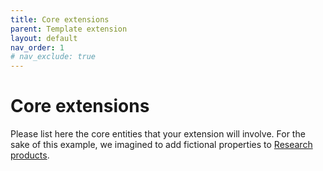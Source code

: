 ```yaml
---
title: Core extensions
parent: Template extension
layout: default
nav_order: 1
# nav_exclude: true
---
```


# Core extensions

Please list here the core entities that your extension will involve.
For the sake of this example, we imagined to add fictional properties to [Research products]().